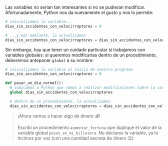 Las variables no serían tan interesantes si no se pudieran modificar. Afortunadamente, Python nos da nuevamente el gusto y nos lo permite:

```python
# inicializamos la variable...
dias_sin_accidentes_con_velocirraptores = 0

# ...y más adelante, la actualizamos
dias_sin_accidentes_con_velocirraptores = dias_sin_accidentes_con_velocirraptores + 1
```

Sin embargo, hay que tener un cuidado particular si trabajamos con variables globales: si queremos modificarlas dentro de un procedimiento, deberemos anteponer `global` a su nombre:

```python
# inicializamos la variable al inicio de nuestro programa
dias_sin_accidentes_con_velocirraptores = 0

def pasar_un_dia_normal():
  # indicamos a Python que vamos a realizar modificaciones sobre la variable global
  global dias_sin_accidentes_con_velocirraptores

  # dentro de un procedimiento, la actualizamos
  dias_sin_accidentes_con_velocirraptores = dias_sin_accidentes_con_velocirraptores + 1
```

> ¡Ahora vamos a hacer algo de dinero :moneybag:!
>
> Escribí un procedimiento `aumentar_fortuna` que duplique el valor de la variable global `pesos_en_mi_billetera`. No declares la variable, ya lo hicimos por vos (con una cantidad secreta de dinero :wink:)
